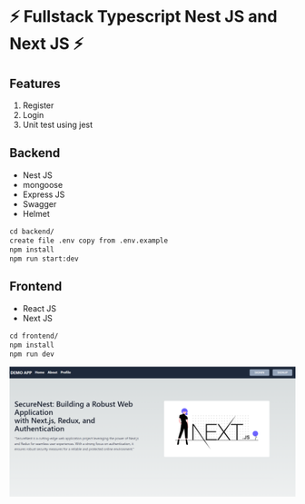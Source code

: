 #  ⚡️ Fullstack Typescript Nest JS and Next JS ⚡️

## Features

1. Register
2. Login
3. Unit test using jest


## Backend
- Nest JS
- mongoose
- Express JS
- Swagger
- Helmet

```
cd backend/
create file .env copy from .env.example
npm install
npm run start:dev
```

## Frontend
- React JS
- Next JS


```
cd frontend/
npm install
npm run dev
```
![Screenshot](Screenshot/home.png)
